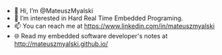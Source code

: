 - 👋 Hi, I’m @MateuszMyalski
- 👀 I’m interested in Hard Real Time Embedded Programing.
- 📫 You can reach me at https://www.linkedin.com/in/mateuszmyalski
- 🌐 Read my embedded software developer's notes at http://mateuszmyalski.github.io/

<!---
MateuszMyalski/MateuszMyalski is a ✨ special ✨ repository because its `README.md` (this file) appears on your GitHub profile.
You can click the Preview link to take a look at your changes.
--->
